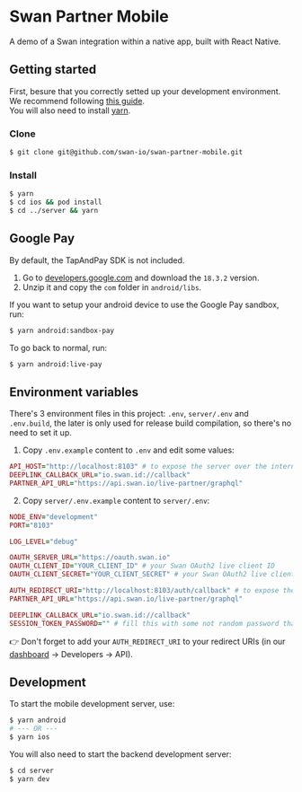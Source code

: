 # Swan Partner Mobile

A demo of a Swan integration within a native app, built with React Native.

## Getting started

First, besure that you correctly setted up your development environment. We recommend following [this guide](https://reactnative.dev/docs/environment-setup).<br/>
You will also need to install [yarn](https://classic.yarnpkg.com/en/docs/install#mac-stable).

### Clone

```bash
$ git clone git@github.com/swan-io/swan-partner-mobile.git
```

### Install

```bash
$ yarn
$ cd ios && pod install
$ cd ../server && yarn
```

## Google Pay

By default, the TapAndPay SDK is not included.

1. Go to [developers.google.com](https://developers.google.com/pay/issuers/apis/push-provisioning/android/releases) and download the `18.3.2` version.
2. Unzip it and copy the `com` folder in `android/libs`.

If you want to setup your android device to use the Google Pay sandbox, run:

```bash
$ yarn android:sandbox-pay
```

To go back to normal, run:

```bash
$ yarn android:live-pay
```

## Environment variables

There's 3 environment files in this project: `.env`, `server/.env` and `.env.build`, the later is only used for release build compilation, so there's no need to set it up.

1. Copy `.env.example` content to `.env` and edit some values:

```ruby
API_HOST="http://localhost:8103" # to expose the server over the internet (ngrok) replace this
DEEPLINK_CALLBACK_URL="io.swan.id://callback"
PARTNER_API_URL="https://api.swan.io/live-partner/graphql"
```

2. Copy `server/.env.example` content to `server/.env`:

```ruby
NODE_ENV="development"
PORT="8103"

LOG_LEVEL="debug"

OAUTH_SERVER_URL="https://oauth.swan.io"
OAUTH_CLIENT_ID="YOUR_CLIENT_ID" # your Swan OAuth2 live client ID
OAUTH_CLIENT_SECRET="YOUR_CLIENT_SECRET" # your Swan OAuth2 live client secret

AUTH_REDIRECT_URI="http://localhost:8103/auth/callback" # to expose the server over the internet (ngrok) replace this with <PROXY_URL>/auth/callback
PARTNER_API_URL="https://api.swan.io/live-partner/graphql"

DEEPLINK_CALLBACK_URL="io.swan.id://callback"
SESSION_TOKEN_PASSWORD="" # fill this with some not random password that is at least 32 characters
```

👉 Don't forget to add your `AUTH_REDIRECT_URI` to your redirect URIs (in our [dashboard](https://dashboard.swan.io) → Developers → API).

## Development

To start the mobile development server, use:

```bash
$ yarn android
# --- OR ---
$ yarn ios
```

You will also need to start the backend development server:

```bash
$ cd server
$ yarn dev
```
